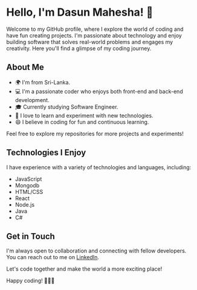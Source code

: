 # Hello, I'm Dasun Mahesha! 👋

Welcome to my GitHub profile, where I explore the world of coding and have fun creating projects. I'm passionate about technology and enjoy building software that solves real-world problems and engages my creativity. Here you'll find a glimpse of my coding journey.

## About Me

- 🌍 I'm from Sri-Lanka.
- 💻 I'm a passionate coder who enjoys both front-end and back-end development.
- 🎓 Currently studying Software Engineer.
- 🚀 I love to learn and experiment with new technologies.
- 😄 I believe in coding for fun and continuous learning.

Feel free to explore my repositories for more projects and experiments!

## Technologies I Enjoy

I have experience with a variety of technologies and languages, including:

- JavaScript
- Mongodb
- HTML/CSS
- React
- Node.js
- Java
- C#

## Get in Touch

I'm always open to collaboration and connecting with fellow developers. You can reach out to me on [LinkedIn](https://www.linkedin.com/in/dasun-mahesha-438147212/).

Let's code together and make the world a more exciting place!

Happy coding! 👨‍💻🚀

